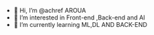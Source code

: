 - 👋 Hi, I’m @achref AROUA 
- 👀 I’m interested in Front-end ,Back-end and AI 
- 🌱 I’m currently learning ML,DL AND BACK-END
  

<!---
achref-2/achref-2 is a ✨ special ✨ repository because its `README.md` (this file) appears on your GitHub profile.
You can click the Preview link to take a look at your changes.
--->
